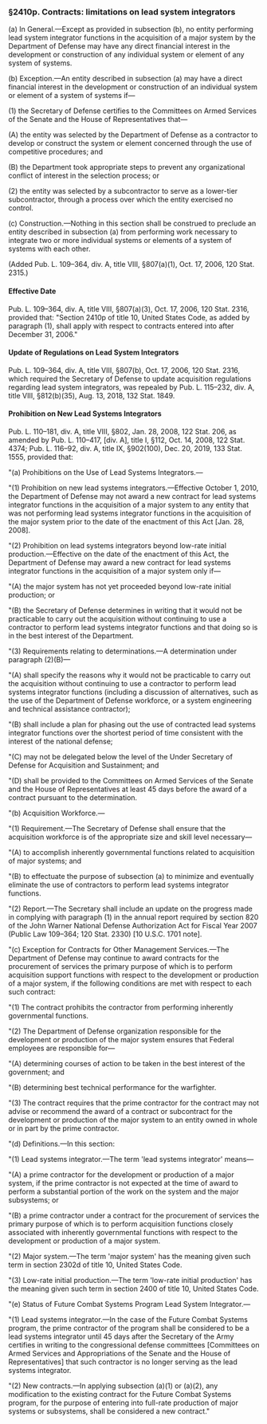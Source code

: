 ### §2410p. Contracts: limitations on lead system integrators ###

(a) In General.—Except as provided in subsection (b), no entity performing lead system integrator functions in the acquisition of a major system by the Department of Defense may have any direct financial interest in the development or construction of any individual system or element of any system of systems.

(b) Exception.—An entity described in subsection (a) may have a direct financial interest in the development or construction of an individual system or element of a system of systems if—

(1) the Secretary of Defense certifies to the Committees on Armed Services of the Senate and the House of Representatives that—

(A) the entity was selected by the Department of Defense as a contractor to develop or construct the system or element concerned through the use of competitive procedures; and

(B) the Department took appropriate steps to prevent any organizational conflict of interest in the selection process; or

(2) the entity was selected by a subcontractor to serve as a lower-tier subcontractor, through a process over which the entity exercised no control.

(c) Construction.—Nothing in this section shall be construed to preclude an entity described in subsection (a) from performing work necessary to integrate two or more individual systems or elements of a system of systems with each other.

(Added Pub. L. 109–364, div. A, title VIII, §807(a)(1), Oct. 17, 2006, 120 Stat. 2315.)

#### Effective Date ####

Pub. L. 109–364, div. A, title VIII, §807(a)(3), Oct. 17, 2006, 120 Stat. 2316, provided that: "Section 2410p of title 10, United States Code, as added by paragraph (1), shall apply with respect to contracts entered into after December 31, 2006."

#### Update of Regulations on Lead System Integrators ####

Pub. L. 109–364, div. A, title VIII, §807(b), Oct. 17, 2006, 120 Stat. 2316, which required the Secretary of Defense to update acquisition regulations regarding lead system integrators, was repealed by Pub. L. 115–232, div. A, title VIII, §812(b)(35), Aug. 13, 2018, 132 Stat. 1849.

#### Prohibition on New Lead Systems Integrators ####

Pub. L. 110–181, div. A, title VIII, §802, Jan. 28, 2008, 122 Stat. 206, as amended by Pub. L. 110–417, [div. A], title I, §112, Oct. 14, 2008, 122 Stat. 4374; Pub. L. 116–92, div. A, title IX, §902(100), Dec. 20, 2019, 133 Stat. 1555, provided that:

"(a) Prohibitions on the Use of Lead Systems Integrators.—

"(1) Prohibition on new lead systems integrators.—Effective October 1, 2010, the Department of Defense may not award a new contract for lead systems integrator functions in the acquisition of a major system to any entity that was not performing lead systems integrator functions in the acquisition of the major system prior to the date of the enactment of this Act [Jan. 28, 2008].

"(2) Prohibition on lead systems integrators beyond low-rate initial production.—Effective on the date of the enactment of this Act, the Department of Defense may award a new contract for lead systems integrator functions in the acquisition of a major system only if—

"(A) the major system has not yet proceeded beyond low-rate initial production; or

"(B) the Secretary of Defense determines in writing that it would not be practicable to carry out the acquisition without continuing to use a contractor to perform lead systems integrator functions and that doing so is in the best interest of the Department.

"(3) Requirements relating to determinations.—A determination under paragraph (2)(B)—

"(A) shall specify the reasons why it would not be practicable to carry out the acquisition without continuing to use a contractor to perform lead systems integrator functions (including a discussion of alternatives, such as the use of the Department of Defense workforce, or a system engineering and technical assistance contractor);

"(B) shall include a plan for phasing out the use of contracted lead systems integrator functions over the shortest period of time consistent with the interest of the national defense;

"(C) may not be delegated below the level of the Under Secretary of Defense for Acquisition and Sustainment; and

"(D) shall be provided to the Committees on Armed Services of the Senate and the House of Representatives at least 45 days before the award of a contract pursuant to the determination.

"(b) Acquisition Workforce.—

"(1) Requirement.—The Secretary of Defense shall ensure that the acquisition workforce is of the appropriate size and skill level necessary—

"(A) to accomplish inherently governmental functions related to acquisition of major systems; and

"(B) to effectuate the purpose of subsection (a) to minimize and eventually eliminate the use of contractors to perform lead systems integrator functions.

"(2) Report.—The Secretary shall include an update on the progress made in complying with paragraph (1) in the annual report required by section 820 of the John Warner National Defense Authorization Act for Fiscal Year 2007 (Public Law 109–364; 120 Stat. 2330) [10 U.S.C. 1701 note].

"(c) Exception for Contracts for Other Management Services.—The Department of Defense may continue to award contracts for the procurement of services the primary purpose of which is to perform acquisition support functions with respect to the development or production of a major system, if the following conditions are met with respect to each such contract:

"(1) The contract prohibits the contractor from performing inherently governmental functions.

"(2) The Department of Defense organization responsible for the development or production of the major system ensures that Federal employees are responsible for—

"(A) determining courses of action to be taken in the best interest of the government; and

"(B) determining best technical performance for the warfighter.

"(3) The contract requires that the prime contractor for the contract may not advise or recommend the award of a contract or subcontract for the development or production of the major system to an entity owned in whole or in part by the prime contractor.

"(d) Definitions.—In this section:

"(1) Lead systems integrator.—The term 'lead systems integrator' means—

"(A) a prime contractor for the development or production of a major system, if the prime contractor is not expected at the time of award to perform a substantial portion of the work on the system and the major subsystems; or

"(B) a prime contractor under a contract for the procurement of services the primary purpose of which is to perform acquisition functions closely associated with inherently governmental functions with respect to the development or production of a major system.

"(2) Major system.—The term 'major system' has the meaning given such term in section 2302d of title 10, United States Code.

"(3) Low-rate initial production.—The term 'low-rate initial production' has the meaning given such term in section 2400 of title 10, United States Code.

"(e) Status of Future Combat Systems Program Lead System Integrator.—

"(1) Lead systems integrator.—In the case of the Future Combat Systems program, the prime contractor of the program shall be considered to be a lead systems integrator until 45 days after the Secretary of the Army certifies in writing to the congressional defense committees [Committees on Armed Services and Appropriations of the Senate and the House of Representatives] that such contractor is no longer serving as the lead systems integrator.

"(2) New contracts.—In applying subsection (a)(1) or (a)(2), any modification to the existing contract for the Future Combat Systems program, for the purpose of entering into full-rate production of major systems or subsystems, shall be considered a new contract."
